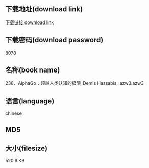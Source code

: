 ## 下载地址(download link)
[下载链接 download link](https://voluble-croquembouche-d321dc.netlify.app/?s=238%E3%80%81AlphaGo%EF%BC%9A%E8%B6%85%E8%B6%8A%E4%BA%BA%E7%B1%BB%E8%AE%A4%E7%9F%A5%E7%9A%84%E6%9E%81%E9%99%90_Demis+Hassabis_.azw3)

## 下载密码(download password)
8078

## 名称(book name)
238、AlphaGo：超越人类认知的极限_Demis Hassabis_.azw3.azw3

## 语言(language)
chinese

## MD5


## 大小(filesize)
520.6 KB

